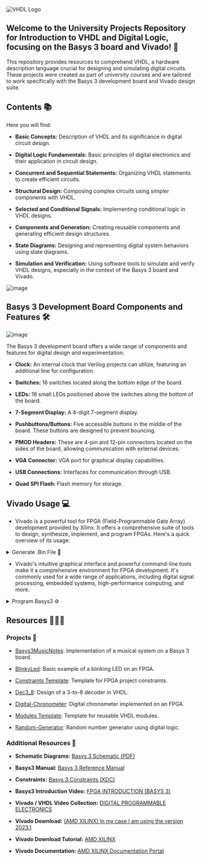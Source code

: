 ![VHDL Logo](https://cdn.discordapp.com/attachments/689717323543609386/1145782789707407381/169324630589239089.png)
## **Welcome to the University Projects Repository for Introduction to VHDL and Digital Logic, focusing on the Basys 3 board and Vivado! 🚀**
This repository provides resources to comprehend VHDL, a hardware description language crucial for designing and simulating digital circuits. These projects were created as part of university courses and are tailored to work specifically with the Basys 3 development board and Vivado design suite.

## Contents 📚

Here you will find:

- **Basic Concepts:** Description of VHDL and its significance in digital circuit design.
  
- **Digital Logic Fundamentals:** Basic principles of digital electronics and their application in circuit design.
  
- **Concurrent and Sequential Statements:** Organizing VHDL statements to create efficient circuits.
  
- **Structural Design:** Composing complex circuits using simpler components with VHDL.
  
- **Selected and Conditional Signals:** Implementing conditional logic in VHDL designs.
  
- **Components and Generation:** Creating reusable components and generating efficient design structures.
  
- **State Diagrams:** Designing and representing digital system behaviors using state diagrams.
  
- **Simulation and Verification:** Using software tools to simulate and verify VHDL designs, especially in the context of the Basys 3 board and Vivado.

![image](https://cdn.discordapp.com/attachments/689717323543609386/1145805256878461068/169325166294596003.png)

## Basys 3 Development Board Components and Features 🛠️

![image](https://cdn.discordapp.com/attachments/689717323543609386/1145805392778104962/169325169494628305.png)

The Basys 3 development board offers a wide range of components and features for digital design and experimentation:

- **Clock:** An internal clock that Verilog projects can utilize, featuring an additional line for configuration.
  
- **Switches:** 16 switches located along the bottom edge of the board.
  
- **LEDs:** 16 small LEDs positioned above the switches along the bottom of the board.
  
- **7-Segment Display:** A 4-digit 7-segment display.
  
- **Pushbuttons/Buttons:** Five accessible buttons in the middle of the board. These buttons are designed to prevent bouncing.
  
- **PMOD Headers:** These are 4-pin and 12-pin connectors located on the sides of the board, allowing communication with external devices.
  
- **VGA Connector:** VGA port for graphical display capabilities.
  
- **USB Connections:** Interfaces for communication through USB.
  
- **Quad SPI Flash:** Flash memory for storage.

## Vivado Usage 💻

- Vivado is a powerful tool for FPGA (Field-Programmable Gate Array) development provided by Xilinx. It offers a comprehensive suite of tools to design, synthesize, implement, and program FPGAs. Here's a quick overview of its usage:

<details>

<summary>Generate .Bin File 📔</summary>

Click generate bitstream (can be carried out step by step, Run Synthesis - Run Implementation - Generate bitstream) and generate bit files and bin files.

- **Synthesis:** Run synthesis to convert your high-level design into a gate-level netlist. This step optimizes the design for performance, area, and power, generating a representation that can be implemented on the FPGA.

- **Implementation:** In this step, the synthesis results are used to place and route the design onto the target FPGA device. This process involves mapping the logic elements of your design to the physical resources on the FPGA.

- **Generate Bitstream:** The final implementation generates a bitstream file that contains configuration data for the FPGA. This bitstream is what you'll load onto the FPGA to program its behavior.

- **Programming:** Connect your FPGA board to the development environment, and use Vivado to program the bitstream onto the FPGA. This configures the FPGA to function according to your design specifications.

- **Debugging and Verification:** Vivado provides debugging tools to help you troubleshoot your design. You can simulate your design, use logic analyzers, and interact with the FPGA to ensure proper functionality.

- **Hardware Debugging:** If needed, you can use hardware debugging tools to probe and analyze signals within the FPGA during runtime. This is especially useful for identifying issues that may arise due to physical connections.
  
![image](https://github.com/qzxtu/Digital-Logic/assets/69091361/587a7734-6b92-4a4d-b130-ab37d6858858)
</details>

- Vivado's intuitive graphical interface and powerful command-line tools make it a comprehensive environment for FPGA development. It's commonly used for a wide range of applications, including digital signal processing, embedded systems, high-performance computing, and more.

<details>

<summary>Program Basys3 ⚙️</summary>

- **Step 1:** Open the Vivado project and open the target by clicking on "Open Target" in "Open Hardware Manager" in the "Program and Debug" section of the Flow Navigator window. Select "Auto Connect".

  ![Step 1](https://github.com/qzxtu/Digital-Logic/assets/69091361/c52290df-eb92-4de6-b3e6-ec8630371dd4)

- **Step 2:** If the device is detected successfully, then select "Program Device" by right-clicking on the target device.

  ![Step 2](https://github.com/qzxtu/Digital-Logic/assets/69091361/8a634eac-7b60-4ecc-aa9a-fdc33dbb3e10)

- **Step 3:** In the dialog window which opens up, Vivado automatically chooses the correct bitstream file if the design was synthesized, implemented, and bitstream generated successfully. If needed, browse to the bitstream which needs to be programmed to FPGA. Finally, click "Program".

  ![Step 3](https://github.com/qzxtu/Digital-Logic/assets/69091361/dcf6f644-7c9b-4dd6-a89d-2ab481c634bd)

</details>

## Resources 👨🏻‍🔬

### Projects 🚀

- [Basys3MusicNotes](https://github.com/qzxtu/Digital-Logic/tree/main/Basys3MusicNotes): Implementation of a musical system on a Basys 3 board.

- [BlinkyLed](https://github.com/qzxtu/Digital-Logic/tree/main/BlinkyLed): Basic example of a blinking LED on an FPGA.

- [Constraints Template](https://github.com/qzxtu/Digital-Logic/tree/main/Constraints%20Template): Template for FPGA project constraints.

- [Dec3_8](https://github.com/qzxtu/Digital-Logic/tree/main/Dec3_8): Design of a 3-to-8 decoder in VHDL.

- [Digital-Chronometer](https://github.com/qzxtu/Digital-Logic/tree/main/Digital-Chronometer): Digital chronometer implemented on an FPGA.

- [Modules Template](https://github.com/qzxtu/Digital-Logic/tree/main/Modules%20Template): Template for reusable VHDL modules.

- [Random-Generator](https://github.com/qzxtu/Digital-Logic/tree/main/Random-Generator): Random number generator using digital logic.

### Additional Resources 📖

- **Schematic Diagrams:** [Basys 3 Schematic (PDF)](https://digilent.com/reference/_media/reference/programmable-logic/basys-3/basys-3_sch.pdf)

- **Basys3 Manual:** [Basys 3 Reference Manual](https://digilent.com/reference/programmable-logic/basys-3/reference-manual)
  
- **Constraints:** [Basys 3 Constraints (XDC)](https://raw.githubusercontent.com/qzxtu/Digital-Logic/main/Constraints%20Template/Basys3_Constraints.xdc?token=GHSAT0AAAAAACG3OZRFAJ64EMJOSI4C437CZHM733A)

- **Basys3 Introduction Video:** [FPGA INTRODUCTION (BASYS 3)](https://www.youtube.com/watch?v=egx3LFqZs5U)

- **Vivado / VHDL Video Collection:** [DIGITAL PROGRAMMABLE ELECTRONICS](https://www.youtube.com/@ELECTRONICADIGITALPROGRAMABLE)

- **Vivado Download:** [(AMD XILINX) In my case I am using the version 2023.1](https://www.xilinx.com/support/download.html)

- **Vivado Download Tutorial:** [AMD XILINX](https://www.youtube.com/watch?app=desktop&v=Lc2EEbZmlz0)

- **Vivado Documentation:** [AMD XILINX Documentation Portal](https://docs.xilinx.com/r/en-US/ug936-vivado-tutorial-programming-debugging/Please-Read-Important-Legal-Notices)
